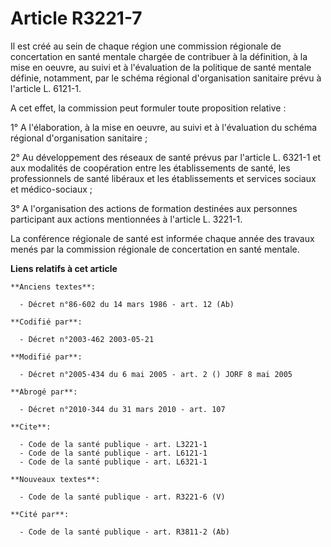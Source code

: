 # Article R3221-7

Il est créé au sein de chaque région une commission régionale de concertation en santé mentale chargée de contribuer à la
définition, à la mise en oeuvre, au suivi et à l'évaluation de la politique de santé mentale définie, notamment, par le
schéma régional d'organisation sanitaire prévu à l'article L. 6121-1.

A cet effet, la commission peut formuler toute proposition relative :

1° A l'élaboration, à la mise en oeuvre, au suivi et à l'évaluation du schéma régional d'organisation sanitaire ;

2° Au développement des réseaux de santé prévus par l'article L. 6321-1 et aux modalités de coopération entre les
établissements de santé, les professionnels de santé libéraux et les établissements et services sociaux et médico-sociaux ;

3° A l'organisation des actions de formation destinées aux personnes participant aux actions mentionnées à l'article L.
3221-1.

La conférence régionale de santé est informée chaque année des travaux menés par la commission régionale de concertation en
santé mentale.

**Liens relatifs à cet article**

	**Anciens textes**:

	  - Décret n°86-602 du 14 mars 1986 - art. 12 (Ab)

	**Codifié par**:

	  - Décret n°2003-462 2003-05-21

	**Modifié par**:

	  - Décret n°2005-434 du 6 mai 2005 - art. 2 () JORF 8 mai 2005

	**Abrogé par**:

	  - Décret n°2010-344 du 31 mars 2010 - art. 107

	**Cite**:

	  - Code de la santé publique - art. L3221-1
	  - Code de la santé publique - art. L6121-1
	  - Code de la santé publique - art. L6321-1

	**Nouveaux textes**:

	  - Code de la santé publique - art. R3221-6 (V)

	**Cité par**:

	  - Code de la santé publique - art. R3811-2 (Ab)

